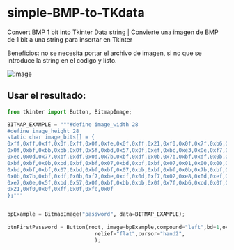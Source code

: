 # simple-BMP-to-TKdata
Convert BMP 1 bit into Tkinter Data string | Convierte una imagen de BMP de 1 bit a una string para insertar en Tkinter

Beneficios: no se necesita portar el archivo de imagen, si no que se introduce la string en el codigo y listo.

![image](https://user-images.githubusercontent.com/95723749/212911114-144b36f8-346d-4bf8-b98e-365d3c12c0ae.png)


## Usar el resultado:

``` Python
from tkinter import Button, BitmapImage;

BITMAP_EXAMPLE = """#define image_width 28
#define image_height 28
static char image_bits[] = {
0xff,0xff,0xff,0x0f,0xff,0x0f,0xfe,0x0f,0xff,0x21,0xf0,0x0f,0x7f,0xb6,0xcd,
0x0f,0xbf,0xbb,0xbb,0x0f,0x5f,0xbd,0x57,0x0f,0xef,0xbc,0xe3,0x0e,0xf7,0x02,
0xec,0x0d,0x77,0xbf,0xdf,0x0d,0x7b,0xbf,0xdf,0x0b,0x7b,0xbf,0xdf,0x0b,0xbb,
0xbf,0xbf,0x0b,0xbd,0xbf,0xbf,0x07,0xbd,0xbf,0xbf,0x07,0x01,0x00,0x00,0x00,
0xbd,0xbf,0xbf,0x07,0xbd,0xbf,0xbf,0x07,0xbb,0xbf,0xbf,0x0b,0x7b,0xbf,0xdf,
0x0b,0x7b,0xbf,0xdf,0x0b,0xf7,0xbe,0xdf,0x0d,0xf7,0x02,0xe8,0x0d,0xef,0xbc,
0xe7,0x0e,0x5f,0xbd,0x57,0x0f,0xbf,0xbb,0xbb,0x0f,0x7f,0xb6,0xcd,0x0f,0xff,
0x21,0xf0,0x0f,0xff,0x0f,0xfe,0x0f
};"""


bpExample = BitmapImage("password", data=BITMAP_EXAMPLE);
        
btnFirstPassword = Button(root, image=bpExample,compound="left",bd=1,overrelief="ridge",
                            relief="flat",cursor="hand2",
                            );
```

